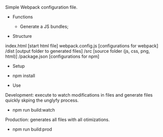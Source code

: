 Simple Webpack configuration file.

- Functions
	* Generate a JS bundles;

- Structure

index.html		[start html file]
webpack.config.js	[configurations for webpack]
/dist			[output folder to generated files]
/src			[source folder (js, css, png, html)]
/package.json		[configurations for npm]

- Setup

* npm install

- Use

Development: execute to watch modifications in files and generate files quickly
skping the unglyfy process.
* npm run build:watch

Production: generates all files with all otimizations.
* npm run build:prod
